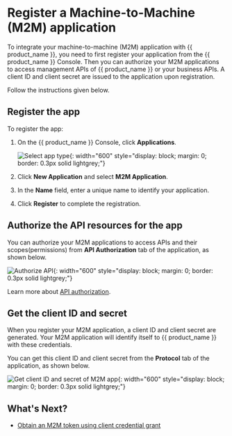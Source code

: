 # Register a Machine-to-Machine (M2M) application

To integrate your machine-to-machine (M2M) application with {{ product_name }}, you need to first register your application from the {{ product_name }} Console. 
Then you can authorize your M2M applications to access management APIs of {{ product_name }} or your business APIs.
A client ID and client secret are issued to the application upon registration.

Follow the instructions given below.

## Register the app

To register the app:

1. On the {{ product_name }} Console, click **Applications**.

    ![Select app type]({{base_path}}/assets/img/guides/applications/select-app-type.png){: width="600" style="display: block; margin: 0; border: 0.3px solid lightgrey;"}

2. Click **New Application** and select **M2M Application**.

3. In the **Name** field, enter a unique name to identify your application.

4. Click **Register** to complete the registration.

## Authorize the API resources for the app

You can authorize your M2M applications to access APIs and their scopes(permissions) from **API Authorization** tab of the application, as shown below.

![Authorize API]({{base_path}}/assets/img/guides/applications/authorize-api-to-m2m.png){: width="600" style="display: block; margin: 0; border: 0.3px solid lightgrey;"}

Learn more about [API authorization]({{base_path}}/guides/api-authorization/).

## Get the client ID and secret

When you register your M2M application, a client ID and client secret are generated. Your M2M application will identify itself to {{ product_name }} with these credentials.

You can get this client ID and client secret from the **Protocol** tab of the application, as shown below.

![Get client ID and secret of M2M app]({{base_path}}/assets/img/guides/applications/client-id-secret-m2m.png){: width="600" style="display: block; margin: 0; border: 0.3px solid lightgrey;"}

## What's Next?

- [Obtain an M2M token using client credential grant]({{base_path}}/references/grant-types/#client-credentials-grant)
